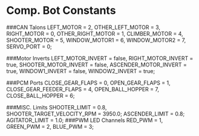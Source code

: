 # Comp. Bot Constants
###CAN Talons
			LEFT_MOTOR = 2,
			OTHER_LEFT_MOTOR = 3,
			RIGHT_MOTOR = 0,
			OTHER_RIGHT_MOTOR = 1,
			CLIMBER_MOTOR = 4,
			SHOOTER_MOTOR = 5,
			WINDOW_MOTOR1 = 6,
			WINDOW_MOTOR2 = 7,
			SERVO_PORT = 0;
	
###Motor Inverts
			LEFT_MOTOR_INVERT = false,
			RIGHT_MOTOR_INVERT = true,
			SHOOTER_MOTOR_INVERT = false,
			ASCENDER_MOTOR_INVERT = true,
			WINDOW1_INVERT = false,
			WINDOW2_INVERT = true;
	
###PCM Ports
			CLOSE_GEAR_FLAPS = 0,
			OPEN_GEAR_FLAPS = 1,
			CLOSE_GEAR_FEEDER_FLAPS = 4,
			OPEN_BALL_HOPPER = 7,
			CLOSE_BALL_HOPPER = 6;
	
###MISC. Limits
			SHOOTER_LIMIT = 0.8,
			SHOOTER_TARGET_VELOCITY_RPM = 3950.0;
      ASCENDER_LIMIT = 0.8;
			AGITATOR_LIMIT = 1.0;
###PWM LED Channels
      RED_PWM = 1,
			GREEN_PWM = 2,
			BLUE_PWM = 3;
